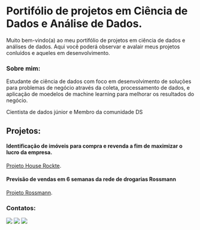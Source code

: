 # Portifólio de projetos em Ciência de Dados e Análise de Dados.
<!---
[![Github Badge](https://img.shields.io/badge/-Github-000?style=flat-square&logo=Github&logoColor=white&link=https://github.com/fagnerpsantos)](https://github.com/fagnerpsantos)
[![Twitter Badge](https://img.shields.io/badge/-Twitter-1ca0f1?style=flat-square&labelColor=1ca0f1&logo=twitter&logoColor=white&link=https://twitter.com/fagnerpsantos)](https://twitter.com/fagnerpsantos)
[![Youtube Badge](https://img.shields.io/badge/-YouTube-ff0000?style=flat-square&labelColor=ff0000&logo=youtube&logoColor=white&link=https://www.youtube.com/user/TreinaWeb)](https://www.youtube.com/user/TreinaWeb)
https://img.shields.io/badge/Streamlit-FF4B4B?style=for-the-badge&logo=Streamlit&logoColor=white
[![Linkedin Badge](https://img.shields.io/badge/-LinkedIn-blue?style=flat-square&logo=Linkedin&logoColor=white&link=https://www.linkedin.com/in/fagnerpsantos/)](https://www.linkedin.com/in/leandro-alves-79683576/)
<img align="center" src=https://img.shields.io/badge/Pandas-2C2D72?style=for-the-badge&logo=pandas&logoColor=white"> Certificações 
<img align="center" src=https://img.shields.io/badge/Udemy-EC5252?style=for-the-badge&logo=Udemy&logoColor=white">
- [Courses](https://www.treinaweb.com.br/cursos-online?q=fagner+pinheiro) 👨🏼‍🏫 - It's are technical courses on many technologies, such as Django, Flask, Python, Kotlin, Flutter, Dart, Git and more
 <img align="center" src=https://github-readme-stats.vercel.app/api/top-langs/?username={username}&theme=blue-green?style=for-the-badge&logo=pandas&logoColor=white">
- [Blog](https://www.treinaweb.com.br/blog/author/fagner-pinheiro/) ✍🏼 - I'm write about many things.
- [Website](https://fagnerpsantos.dev/) 💻 - Working on it.
<a href="https://www.youtube.com/channel/UC_-uuuZbY0AAt9CViNzvc-Q" target="_blank"><img src="https://img.shields.io/badge/YouTube-FF0000?style=for-the-badge&logo=youtube&logoColor=white" target="_blank"></a>
<a href="https://instagram.com/rafaballerini" target="_blank"><img src="https://img.shields.io/badge/-Instagram-%23E4405F?style=for-the-badge&logo=instagram&logoColor=white" target="_blank"></a>
<a href="https://www.twitch.tv/rafaballerinii" target="_blank"><img src="https://img.shields.io/badge/Twitch-9146FF?style=for-the-badge&logo=twitch&logoColor=white" target="_blank"></a>
<a href="https://discord.gg/wagxzStdcR" target="_blank"><img src="https://img.shields.io/badge/Discord-7289DA?style=for-the-badge&logo=discord&logoColor=white" target="_blank"></a> 
<img align="center" src=https://github-readme-stats.vercel.app/api/top-langs/?username={username}&theme=blue-green?style=for-the-badge&logo=pandas&logoColor=white">
WillLeandro/WillLeandro is a ✨ special ✨ repository because its `README.md` (this file) appears on your GitHub profile.
You can click the Preview link to take a look at your changes.

div> --->

  
   
Muito bem-vindo(a) ao meu portifólio de projetos em ciência de dados e análises de dados. Aqui você poderá observar e avalair meus projetos conluídos e aqueles em desenvolvimento.

### Sobre mim:

Estudante de ciência de dados com foco em desenvolvimento de soluções para problemas de negócio através da coleta, processamento de dados, e aplicação de moedelos de machine learning para melhorar os resultados do negócio.

Cientista de dados júnior e Membro da comunidade DS

## Projetos:

#### Identificação de imóveis para compra e revenda a fim de maximizar o lucro da empresa.
  <a href="https://github.com/WillLeandro/projeto_insigth_House_rocket/tree/main">Projeto House Rockte</a>.


#### Previsão de vendas em 6 semanas da rede de drogarias Rossmann
  <a href="https://github.com/WillLeandro/projeto_rossmann_data_science">Projeto Rossmann</a>.
     

### Contatos:
	
<a href = "mailto:lasw@hotmail.com"><img src="https://img.shields.io/badge/Microsoft_Outlook-0078D4?style=for-the-badge&logo=microsoft-outlook&logoColor=white" target="_blank"></a>
<a href = "mailto:laswsdata@gmail.com"><img src="https://img.shields.io/badge/-Gmail-%23333?style=for-the-badge&logo=gmail&logoColor=white" target="_blank"></a>
<a href="https://www.linkedin.com/in/leandro-alves-souza" target="_blank"><img src="https://img.shields.io/badge/-LinkedIn-%230077B5?style=for-the-badge&logo=linkedin&logoColor=white" target="_blank"></a>

<!---
### Skills

<div style="display: inline_block"><br>
<img align="center" src=https://img.shields.io/badge/Jupyter-DCDCDC.svg?&style=for-the-badge&logo=Jupyter&logoColor=white">
<img align="center" src=https://img.shields.io/badge/Colab-DCDCDC.svg?&style=for-the-badge&logo=colab&logoColor=white">
<img align="center" src=https://img.shields.io/badge/MySQL-DCDCDC?style=for-the-badge&logo=mysql&logoColor=white">
<img align="center" src=https://img.shields.io/badge/PowerBI-DCDCDC?style=for-the-badge&logo=Power%20BI&logoColor=white">
<img align="center" src=https://img.shields.io/badge/Tableau-DCDCDC?style=for-the-badge&logo=Tableau&logoColor=MediumBlue">  
<img align="center" src=https://img.shields.io/badge/Python-DCDCDC?style=for-the-badge&logo=python&logoColor=white">
<img align="center" src=https://img.shields.io/badge/Numpy-836FFF?style=for-the-badge&logo=numpy&logoColor=white">
<img align="center" src=https://img.shields.io/badge/Pandas-483D8B?style=for-the-badge&logo=pandas&logoColor=white">
<img align="center" src=https://img.shields.io/badge/Plotly-6959CD?style=for-the-badge&logo=plotly&logoColor=DCDCDC">  
<img align="center" src=https://img.shields.io/badge/BigQuery-DCDCDC?style=for-the-badge&logo=&logoColor=Bigwhite">
<img align="center" src=https://img.shields.io/badge/DataStudio-DCDCDC?style=for-the-badge&logo=&logoColor=DataStudio">
--->                                                                                                                 
                     
 
  
     


  
  


